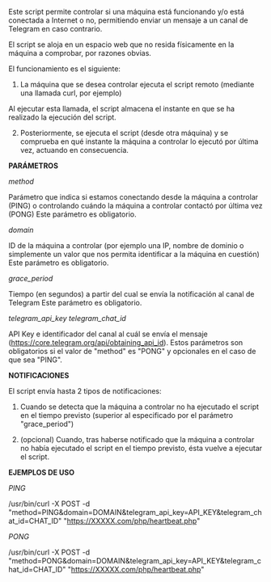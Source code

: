 Este script permite controlar si una máquina está funcionando y/o está conectada a Internet o no, permitiendo enviar un mensaje a un canal de Telegram en caso contrario.

El script se aloja en un espacio web que no resida físicamente en la máquina a comprobar, por razones obvias.

El funcionamiento es el siguiente:

1) La máquina que se desea controlar ejecuta el script remoto (mediante una llamada curl, por ejemplo) 

Al ejecutar esta llamada, el script almacena el instante en que se ha realizado la ejecución del script.

2) Posteriormente, se ejecuta el script (desde otra máquina) y se comprueba en qué instante la máquina a controlar lo ejecutó por última vez, actuando en consecuencia.

<B>PARÁMETROS</B>

<I>method</I>

Parámetro que indica si estamos conectando desde la máquina a controlar (PING) o controlando cuándo la máquina a controlar contactó por última vez (PONG)
Este parámetro es obligatorio.

<I>domain</I>

ID de la máquina a controlar (por ejemplo una IP, nombre de dominio o simplemente un valor que nos permita identificar a la máquina en cuestión)
Este parámetro es obligatorio.

<I>grace_period</I>

Tiempo (en segundos) a partir del cual se envía la notificación al canal de Telegram
Este parámetro es obligatorio.

<I>telegram_api_key</I>
<I>telegram_chat_id</I>

API Key e identificador del canal al cuál se envía el mensaje (https://core.telegram.org/api/obtaining_api_id).
Estos parámetros son obligatorios si el valor de "method" es "PONG" y opcionales en el caso de que sea "PING".

<B>NOTIFICACIONES</B>

El script envía hasta 2 tipos de notificaciones:

1) Cuando se detecta que la máquina a controlar no ha ejecutado el script en el tiempo previsto (superior al especificado por el parámetro "grace_period")

2) (opcional) Cuando, tras haberse notificado que la máquina a controlar no había ejecutado el script en el tiempo previsto, ésta vuelve a ejecutar el script. 

<B>EJEMPLOS DE USO</B>

<I>PING</I>

/usr/bin/curl -X POST -d "method=PING&domain=DOMAIN&telegram_api_key=API_KEY&telegram_chat_id=CHAT_ID" "https://XXXXX.com/php/heartbeat.php"


<I>PONG</I>

/usr/bin/curl -X POST -d "method=PONG&domain=DOMAIN&telegram_api_key=API_KEY&telegram_chat_id=CHAT_ID" "https://XXXXX.com/php/heartbeat.php"



